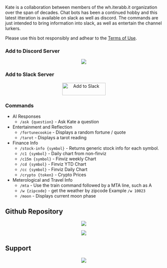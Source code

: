 

Kate is a collaboration between members of the wh.iterabb.it organization over the span of decades. Chat bots has been a continued hobby and this latest itteration is available on slack as well as discord. The commands are just intended to bring information into slack, as well as entertain the channel lurkers. 

Please use this bot responsibly and adhear to the [Terms of Use](https://katelibby.chat/docs/terms-of-service).  


### Add to Discord Server


<div align="center">
  <p>
    <a href="https://discord.com/api/oauth2/authorize?client_id=999402528632483871&redirect_uri=https%3A%2F%2Fcruciblebot-oauth.herokuapp.com%2F&response_type=code&scope=identify"><img src="https://img.shields.io/badge/Add_To_Discord-20232A.svg?logo=discord&logoColor=%7289DA&style=for-the-badge" /></a>
  </p>
</div>


### Add to Slack Server


<div align="center">
  <p>
    <a href="https://slack.com/oauth/v2/authorize?client_id=780455873664.4991787441283&scope=commands&user_scope="><img alt="Add to Slack" height="40" width="139" src="https://platform.slack-edge.com/img/add_to_slack.png" srcSet="https://platform.slack-edge.com/img/add_to_slack.png 1x, https://platform.slack-edge.com/img/add_to_slack@2x.png 2x" /></a>
  </p>
</div>


### Commands

* AI Responses
  * `/ask {question}` - Ask Kate a question
* Entertainment and Reflection
  * `/fortunecookie` - Displays a random fortune / quote
  * `/tarot` - Displays a tarot reading
* Finance Info
  * `/stock-info {symbol}` - Returns generic stock info for each symbol.
  * `/c1 {symbol}` - Daily chart from non-finviz
  * `/c15m {symbol}` - Finviz weekly Chart
  * `/cd {symbol}` - Finviz YTD Chart
  * `/cc {symbol}` - Finviz Daily Chart
  * `/crypto {token}` - Crypto Prices
* Meterological and Travel Info 
  * `/mta` - Use the train command followed by a MTA line, such as A
  * `/w {zipcode}` - get the weather by zipcode Example `/w 10023`
  * `/moon` - Displays current moon phase


## Github Repository

<div align="center">
  <p>
    <a href="https://github.com/wh-iterabb-it/kate-discord">
      <img src="https://img.shields.io/badge/kate-discord-20232a.svg?logo=github&logoColor=white&style=for-the-badge" />
    </a>
  </p>
    <p>
    <a href="https://github.com/wh-iterabb-it/katelibby.chat">
      <img src="https://img.shields.io/badge/katelibby.chat-20232a.svg?logo=github&logoColor=white&style=for-the-badge" />
    </a>
  </p>
</div>

## Support

<div align="center">
  <p>
    <a href="https://top.gg/servers/1011299565674172436/join">
      <img src="https://img.shields.io/badge/Join_our_discord-20232A.svg?logo=discord&logoColor=%7289DA&style=for-the-badge" />
    </a>
  </p>
</div>


